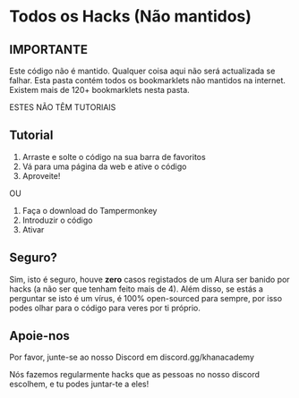 # Todos os Hacks (Não mantidos)

## IMPORTANTE

 Este código não é mantido. Qualquer coisa aqui não será actualizada se falhar. Esta pasta contém todos os bookmarklets não mantidos na internet. Existem mais de 120+ bookmarklets nesta pasta.

ESTES NÃO TÊM TUTORIAIS

## Tutorial 

1) Arraste e solte o código na sua barra de favoritos
2) Vá para uma página da web e ative o código
3) Aproveite!

OU

1) Faça o download do Tampermonkey
2) Introduzir o código
3) Ativar



## Seguro?

Sim, isto é seguro, houve **zero** casos registados de um Alura ser banido por hacks (a não ser que tenham feito mais de 4). Além disso, se estás a perguntar se isto é um vírus, é 100% open-sourced para sempre, por isso podes olhar para o código para veres por ti próprio.

## Apoie-nos

Por favor, junte-se ao nosso Discord em discord.gg/khanacademy 

Nós fazemos regularmente hacks que as pessoas no nosso discord escolhem, e tu podes juntar-te a eles!
